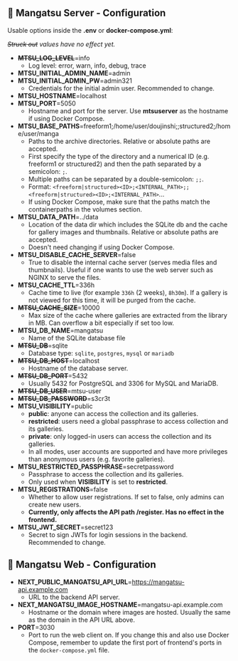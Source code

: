 ## 📝 Mangatsu Server - Configuration
Usable options inside the **.env** or **docker-compose.yml**:

_~~Struck out~~ values have no effect yet._

- ~~**MTSU_LOG_LEVEL**~~=info
  - Log level: error, warn, info, debug, trace
- **MTSU_INITIAL_ADMIN_NAME**=admin
- **MTSU_INITIAL_ADMIN_PW**=admin321
    - Credentials for the initial admin user. Recommended to change.
- **MTSU_HOSTNAME**=localhost
- **MTSU_PORT**=5050
    - Hostname and port for the server. Use **mtsuserver** as the hostname if using Docker Compose.
- **MTSU_BASE_PATHS**=freeform1;/home/user/doujinshi;;structured2;/home/user/manga
    - Paths to the archive directories. Relative or absolute paths are accepted.
    - First specify the type of the directory and a numerical ID (e.g. freeform1 or structured2) and then the path separated by a semicolon: `;`.
    - Multiple paths can be separated by a double-semicolon: `;;`.
    - Format: `<freeform|structured><ID>;<INTERNAL_PATH>;;<freeform|structured><ID>;<INTERNAL_PATH>`...
    - If using Docker Compose, make sure that the paths match the containerpaths in the volumes section.
- **MTSU_DATA_PATH**=../data
    - Location of the data dir which includes the SQLite db and the cache for gallery images and thumbnails. Relative or absolute paths are accepted.
    - Doesn't need changing if using Docker Compose.
- **MTSU_DISABLE_CACHE_SERVER**=false
  - True to disable the internal cache server (serves media files and thumbnails). Useful if one wants to use the web server such as NGINX to serve the files.
- **MTSU_CACHE_TTL**=336h
  - Cache time to live (for example `336h` (2 weeks), `8h30m`). If a gallery is not viewed for this time, it will be purged from the cache.
- ~~**MTSU_CACHE_SIZE**~~=10000
  - Max size of the cache where galleries are extracted from the library in MB. Can overflow a bit especially if set too low.
- **MTSU_DB_NAME**=mangatsu
  - Name of the SQLite database file
- ~~**MTSU_DB**~~=sqlite
  - Database type: `sqlite`, `postgres`, `mysql` or `mariadb`
- ~~**MTSU_DB_HOST**~~=localhost
  - Hostname of the database server.
- ~~**MTSU_DB_PORT**~~=5432
  - Usually 5432 for PostgreSQL and 3306 for MySQL and MariaDB.
- ~~**MTSU_DB_USER**~~=mtsu-user
- ~~**MTSU_DB_PASSWORD**~~=s3cr3t
- **MTSU_VISIBILITY**=public
    - **public**: anyone can access the collection and its galleries.
    - **restricted**: users need a global passphrase to access collection and its galleries.
    - **private**: only logged-in users can access the collection and its galleries.
    - In all modes, user accounts are supported and have more privileges than anonymous users (e.g. favorite galleries).
- **MTSU_RESTRICTED_PASSPHRASE**=secretpassword
    - Passphrase to access the collection and its galleries.
    - Only used when **VISIBILITY** is set to **restricted**.
- **MTSU_REGISTRATIONS**=false
    - Whether to allow user registrations. If set to false, only admins can create new users.
    - **Currently, only affects the API path /register. Has no effect in the frontend.**
- **MTSU_JWT_SECRET**=secret123
    - Secret to sign JWTs for login sessions in the backend. Recommended to change.

## 📝 Mangatsu Web - Configuration

- **NEXT_PUBLIC_MANGATSU_API_URL**=https://mangatsu-api.example.com
  - URL to the backend API server.
- **NEXT_MANGATSU_IMAGE_HOSTNAME**=mangatsu-api.example.com
  - Hostname or the domain where images are hosted. Usually the same as the domain in the API URL above.
- **PORT**=3030
  - Port to run the web client on. If you change this and also use Docker Compose, remember to update the first port of frontend's ports in the `docker-compose.yml` file.
